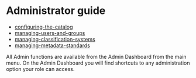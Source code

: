 # Administrator guide

-   [configuring-the-catalog](configuring-the-catalog/index.md)
-   [managing-users-and-groups](managing-users-and-groups/index.md)
-   [managing-classification-systems](managing-classification-systems/index.md)
-   [managing-metadata-standards](managing-metadata-standards/index.md)

All Admin functions are available from the Admin Dashboard from the main menu. On the Admin Dashboard you will find shortcuts to any administration option your role can access.
